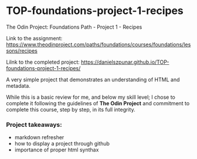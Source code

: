 # TOP-foundations-project-1-recipes
The Odin Project: Foundations Path - Project 1 - Recipes

Link to the assignment: https://www.theodinproject.com/paths/foundations/courses/foundations/lessons/recipes

Lilnk to the completed project: https://danielszpunar.github.io/TOP-foundations-project-1-recipes/

A very simple project that demonstrates an understanding of HTML and metadata.

While this is a basic review for me, and below my skill level; I chose to complete it following the guidelines of **The Odin Project** and commitment to complete this course, step by step, in its full integrity.


### Project takeaways:

* markdown refresher
* how to display a project through github
* importance of proper html synthax
